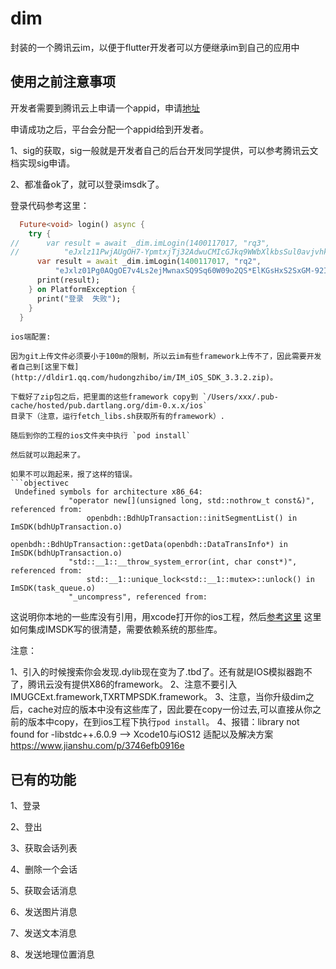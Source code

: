 # dim

封装的一个腾讯云im，以便于flutter开发者可以方便继承im到自己的应用中

## 使用之前注意事项


开发者需要到腾讯云上申请一个appid，申请[地址](https://console.cloud.tencent.com/avc)

申请成功之后，平台会分配一个appid给到开发者。

1、sig的获取，sig一般就是开发者自己的后台开发同学提供，可以参考腾讯云文档实现sig申请。

2、都准备ok了，就可以登录imsdk了。

登录代码参考这里：

```dart
  Future<void> login() async {
    try {
//      var result = await _dim.imLogin(1400117017, "rq3",
//          "eJxlz11PwjAUgOH7-YpmtxjTj32AdwuCMIcGJkq9WWbXlkbsSul0avjvhkniEs-t856cnG8PAOA-ZPllyVjdaFe4T8N9cAV86F-8oTGqKkpXEFv9Q94aZXlRCsdthygMQwxhv1EV104JdS7snvTwUL0W3YXf7QBChGKI4n6iZIeLCR3Pl9dGrMUwj1iyqvSNXNMmmyU5HQ6mVjwumjs5truYbkcbTeR8m6RCRLssu0*pfVrepvmgbdhzFr1MP7gLZ-ir3qxkPGlZsB-1Tjr1xs-vBBBHJA5wT9*5PahadwGGKESYwNP43tH7ARZeXFI_");
      var result = await _dim.imLogin(1400117017, "rq2",
          "eJxlz01Pg0AQgOE7v4Ls2ejMwnaxSQ9Sq60W09o2QS*ElKGsHxS2SxGM-92ITSRxrs87mcynZds2W89X5-F2u69yE5mmIGYPbQbs7A*LQiVRbCJHJ-*QPgqlKYpTQ7pDFEJwgH6jEsqNStWp0CXv4SF5jboLv9suAKIElP1E7ToMJsvx7HpuKGhhJ1J3WU-Tl0E1fp6oMPPC9SNlOHiqFhftBmdhvLhSvi-L*yn4spG5vinfNGUplu2x8bmHCbmeaaugvn248zb1aNQ7adQ7nd5xgaO8dLyeHkkf1D7vAg4okDvwM8z6sr4BAlVcKw__");
      print(result);
    } on PlatformException {
      print("登录  失败");
    }
  }
```


```
ios端配置:
 
因为git上传文件必须要小于100m的限制，所以云im有些framework上传不了，因此需要开发者自己到[这里下载](http://dldir1.qq.com/hudongzhibo/im/IM_iOS_SDK_3.3.2.zip)。

下载好了zip包之后，把里面的这些framework copy到 `/Users/xxx/.pub-cache/hosted/pub.dartlang.org/dim-0.x.x/ios`
目录下（注意，运行fetch_libs.sh获取所有的framework）.

随后到你的工程的ios文件夹中执行 `pod install`

然后就可以跑起来了。

如果不可以跑起来，报了这样的错误。
```objectivec
 Undefined symbols for architecture x86_64:
             "operator new[](unsigned long, std::nothrow_t const&)", referenced from:
                 openbdh::BdhUpTransaction::initSegmentList() in ImSDK(bdhUpTransaction.o)
                 openbdh::BdhUpTransaction::getData(openbdh::DataTransInfo*) in ImSDK(bdhUpTransaction.o)
             "std::__1::__throw_system_error(int, char const*)", referenced from:
                 std::__1::unique_lock<std::__1::mutex>::unlock() in ImSDK(task_queue.o)
             "_uncompress", referenced from:
```

这说明你本地的一些库没有引用，用xcode打开你的ios工程，然后[参考这里](https://cloud.tencent.com/document/product/269/9147)
这里如何集成IMSDK写的很清楚，需要依赖系统的那些库。


注意：

1、引入的时候搜索你会发现.dylib现在变为了.tbd了。还有就是IOS模拟器跑不了，腾讯云没有提供X86的framework。
2、注意不要引入IMUGCExt.framework,TXRTMPSDK.framework。
3、注意，当你升级dim之后，cache对应的版本中没有这些库了，因此要在copy一份过去,可以直接从你之前的版本中copy，在到ios工程下执行`pod install`。
4、报错：library not found for -libstdc++.6.0.9  --> Xcode10与iOS12 适配以及解决方案 https://www.jianshu.com/p/3746efb0916e

## 已有的功能

1、登录

2、登出

3、获取会话列表

4、删除一个会话

5、获取会话消息

6、发送图片消息

7、发送文本消息

8、发送地理位置消息